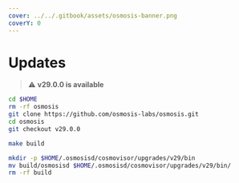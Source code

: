 ```yaml
---
cover: ../../.gitbook/assets/osmosis-banner.png
coverY: 0
---
```


# Updates

> ⚠️ **v29.0.0 is available**

```bash
cd $HOME
rm -rf osmosis
git clone https://github.com/osmosis-labs/osmosis.git
cd osmosis
git checkout v29.0.0

make build

mkdir -p $HOME/.osmosisd/cosmovisor/upgrades/v29/bin
mv build/osmosisd $HOME/.osmosisd/cosmovisor/upgrades/v29/bin/
rm -rf build
```
